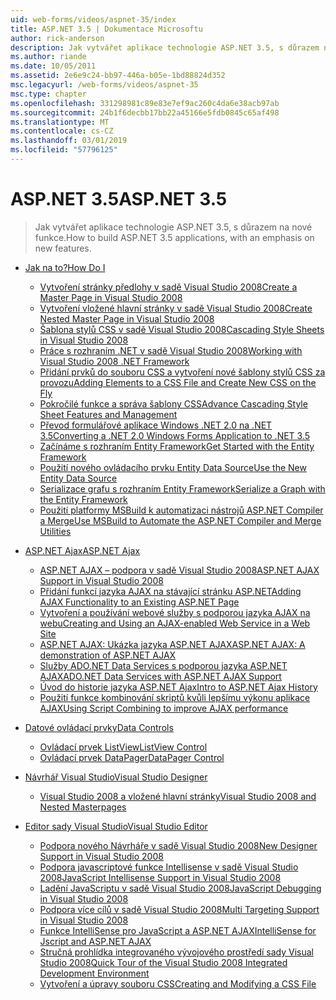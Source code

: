 ```yaml
---
uid: web-forms/videos/aspnet-35/index
title: ASP.NET 3.5 | Dokumentace Microsoftu
author: rick-anderson
description: Jak vytvářet aplikace technologie ASP.NET 3.5, s důrazem na nové funkce.
ms.author: riande
ms.date: 10/05/2011
ms.assetid: 2e6e9c24-bb97-446a-b05e-1bd88824d352
msc.legacyurl: /web-forms/videos/aspnet-35
msc.type: chapter
ms.openlocfilehash: 331298981c89e83e7ef9ac260c4da6e38acb97ab
ms.sourcegitcommit: 24b1f6decbb17bb22a45166e5fdb0845c65af498
ms.translationtype: MT
ms.contentlocale: cs-CZ
ms.lasthandoff: 03/01/2019
ms.locfileid: "57796125"
---
```

<a name="aspnet-35"></a><span data-ttu-id="1d6cb-103">ASP.NET 3.5</span><span class="sxs-lookup"><span data-stu-id="1d6cb-103">ASP.NET 3.5</span></span>
====================
> <span data-ttu-id="1d6cb-104">Jak vytvářet aplikace technologie ASP.NET 3.5, s důrazem na nové funkce.</span><span class="sxs-lookup"><span data-stu-id="1d6cb-104">How to build ASP.NET 3.5 applications, with an emphasis on new features.</span></span>


- [<span data-ttu-id="1d6cb-105">Jak na to?</span><span class="sxs-lookup"><span data-stu-id="1d6cb-105">How Do I</span></span>](how-do-i/index.md)

    - [<span data-ttu-id="1d6cb-106">Vytvoření stránky předlohy v sadě Visual Studio 2008</span><span class="sxs-lookup"><span data-stu-id="1d6cb-106">Create a Master Page in Visual Studio 2008</span></span>](how-do-i/how-do-i-create-a-master-page-in-visual-studio-2008.md)
    - [<span data-ttu-id="1d6cb-107">Vytvoření vložené hlavní stránky v sadě Visual Studio 2008</span><span class="sxs-lookup"><span data-stu-id="1d6cb-107">Create Nested Master Page in Visual Studio 2008</span></span>](how-do-i/how-do-i-create-nested-master-page-in-visual-studio-2008.md)
    - [<span data-ttu-id="1d6cb-108">Šablona stylů CSS v sadě Visual Studio 2008</span><span class="sxs-lookup"><span data-stu-id="1d6cb-108">Cascading Style Sheets in Visual Studio 2008</span></span>](how-do-i/how-do-i-cascading-style-sheets-in-visual-studio-2008.md)
    - [<span data-ttu-id="1d6cb-109">Práce s rozhraním .NET v sadě Visual Studio 2008</span><span class="sxs-lookup"><span data-stu-id="1d6cb-109">Working with Visual Studio 2008 .NET Framework</span></span>](how-do-i/how-do-i-working-with-visual-studio-2008-net-framework.md)
    - [<span data-ttu-id="1d6cb-110">Přidání prvků do souboru CSS a vytvoření nové šablony stylů CSS za provozu</span><span class="sxs-lookup"><span data-stu-id="1d6cb-110">Adding Elements to a CSS File and Create New CSS on the Fly</span></span>](how-do-i/how-do-i-adding-elements-to-a-css-file-and-create-new-css-on-the-fly.md)
    - [<span data-ttu-id="1d6cb-111">Pokročilé funkce a správa šablony CSS</span><span class="sxs-lookup"><span data-stu-id="1d6cb-111">Advance Cascading Style Sheet Features and Management</span></span>](how-do-i/how-do-i-advance-cascading-style-sheet-features-and-management.md)
    - [<span data-ttu-id="1d6cb-112">Převod formulářové aplikace Windows .NET 2.0 na .NET 3.5</span><span class="sxs-lookup"><span data-stu-id="1d6cb-112">Converting a .NET 2.0 Windows Forms Application to .NET 3.5</span></span>](how-do-i/how-do-i-converting-a-net-20-windows-forms-application-to-net-35.md)
    - [<span data-ttu-id="1d6cb-113">Začínáme s rozhraním Entity Framework</span><span class="sxs-lookup"><span data-stu-id="1d6cb-113">Get Started with the Entity Framework</span></span>](how-do-i/how-do-i-get-started-with-the-entity-framework.md)
    - [<span data-ttu-id="1d6cb-114">Použití nového ovládacího prvku Entity Data Source</span><span class="sxs-lookup"><span data-stu-id="1d6cb-114">Use the New Entity Data Source</span></span>](how-do-i/how-do-i-use-the-new-entity-data-source.md)
    - [<span data-ttu-id="1d6cb-115">Serializace grafu s rozhraním Entity Framework</span><span class="sxs-lookup"><span data-stu-id="1d6cb-115">Serialize a Graph with the Entity Framework</span></span>](how-do-i/how-do-i-serialize-a-graph-with-the-entity-framework.md)
    - [<span data-ttu-id="1d6cb-116">Použití platformy MSBuild k automatizaci nástrojů ASP.NET Compiler a Merge</span><span class="sxs-lookup"><span data-stu-id="1d6cb-116">Use MSBuild to Automate the ASP.NET Compiler and Merge Utilities</span></span>](how-do-i/how-do-i-use-msbuild-to-automate-the-aspnet-compiler-and-merge-utilities.md)
- [<span data-ttu-id="1d6cb-117">ASP.NET Ajax</span><span class="sxs-lookup"><span data-stu-id="1d6cb-117">ASP.NET Ajax</span></span>](aspnet-ajax/index.md)

    - [<span data-ttu-id="1d6cb-118">ASP.NET AJAX – podpora v sadě Visual Studio 2008</span><span class="sxs-lookup"><span data-stu-id="1d6cb-118">ASP.NET AJAX Support in Visual Studio 2008</span></span>](aspnet-ajax/aspnet-ajax-support-in-visual-studio-2008.md)
    - [<span data-ttu-id="1d6cb-119">Přidání funkcí jazyka AJAX na stávající stránku ASP.NET</span><span class="sxs-lookup"><span data-stu-id="1d6cb-119">Adding AJAX Functionality to an Existing ASP.NET Page</span></span>](aspnet-ajax/adding-ajax-functionality-to-an-existing-aspnet-page.md)
    - [<span data-ttu-id="1d6cb-120">Vytvoření a používání webové služby s podporou jazyka AJAX na webu</span><span class="sxs-lookup"><span data-stu-id="1d6cb-120">Creating and Using an AJAX-enabled Web Service in a Web Site</span></span>](aspnet-ajax/creating-and-using-an-ajax-enabled-web-service-in-a-web-site.md)
    - [<span data-ttu-id="1d6cb-121">ASP.NET AJAX: Ukázka jazyka ASP.NET AJAX</span><span class="sxs-lookup"><span data-stu-id="1d6cb-121">ASP.NET AJAX: A demonstration of ASP.NET AJAX</span></span>](aspnet-ajax/aspnet-ajax-a-demonstration-of-aspnet-ajax.md)
    - [<span data-ttu-id="1d6cb-122">Služby ADO.NET Data Services s podporou jazyka ASP.NET AJAX</span><span class="sxs-lookup"><span data-stu-id="1d6cb-122">ADO.NET Data Services with ASP.NET AJAX Support</span></span>](aspnet-ajax/adonet-data-services-with-aspnet-ajax-support.md)
    - [<span data-ttu-id="1d6cb-123">Úvod do historie jazyka ASP.NET Ajax</span><span class="sxs-lookup"><span data-stu-id="1d6cb-123">Intro to ASP.NET Ajax History</span></span>](aspnet-ajax/introduction-to-aspnet-ajax-history.md)
    - [<span data-ttu-id="1d6cb-124">Použití funkce kombinování skriptů kvůli lepšímu výkonu aplikace AJAX</span><span class="sxs-lookup"><span data-stu-id="1d6cb-124">Using Script Combining to improve AJAX performance</span></span>](aspnet-ajax/using-script-combining-to-improve-ajax-performance.md)
- [<span data-ttu-id="1d6cb-125">Datové ovládací prvky</span><span class="sxs-lookup"><span data-stu-id="1d6cb-125">Data Controls</span></span>](data-controls/index.md)

    - [<span data-ttu-id="1d6cb-126">Ovládací prvek ListView</span><span class="sxs-lookup"><span data-stu-id="1d6cb-126">ListView Control</span></span>](data-controls/the-listview-control.md)
    - [<span data-ttu-id="1d6cb-127">Ovládací prvek DataPager</span><span class="sxs-lookup"><span data-stu-id="1d6cb-127">DataPager Control</span></span>](data-controls/the-datapager-control.md)
- [<span data-ttu-id="1d6cb-128">Návrhář Visual Studio</span><span class="sxs-lookup"><span data-stu-id="1d6cb-128">Visual Studio Designer</span></span>](visual-studio-designer/index.md)

    - [<span data-ttu-id="1d6cb-129">Visual Studio 2008 a vložené hlavní stránky</span><span class="sxs-lookup"><span data-stu-id="1d6cb-129">Visual Studio 2008 and Nested Masterpages</span></span>](visual-studio-designer/visual-studio-2008-and-nested-masterpages.md)
- [<span data-ttu-id="1d6cb-130">Editor sady Visual Studio</span><span class="sxs-lookup"><span data-stu-id="1d6cb-130">Visual Studio Editor</span></span>](visual-studio-editor/index.md)

    - [<span data-ttu-id="1d6cb-131">Podpora nového Návrháře v sadě Visual Studio 2008</span><span class="sxs-lookup"><span data-stu-id="1d6cb-131">New Designer Support in Visual Studio 2008</span></span>](visual-studio-editor/new-designer-support-in-visual-studio-2008.md)
    - [<span data-ttu-id="1d6cb-132">Podpora javascriptové funkce Intellisense v sadě Visual Studio 2008</span><span class="sxs-lookup"><span data-stu-id="1d6cb-132">JavaScript Intellisense Support in Visual Studio 2008</span></span>](visual-studio-editor/javascript-intellisense-support-in-visual-studio-2008.md)
    - [<span data-ttu-id="1d6cb-133">Ladění JavaScriptu v sadě Visual Studio 2008</span><span class="sxs-lookup"><span data-stu-id="1d6cb-133">JavaScript Debugging in Visual Studio 2008</span></span>](visual-studio-editor/javascript-debugging-in-visual-studio-2008.md)
    - [<span data-ttu-id="1d6cb-134">Podpora více cílů v sadě Visual Studio 2008</span><span class="sxs-lookup"><span data-stu-id="1d6cb-134">Multi Targeting Support in Visual Studio 2008</span></span>](visual-studio-editor/multi-targeting-support-in-visual-studio-2008.md)
    - [<span data-ttu-id="1d6cb-135">Funkce IntelliSense pro JavaScript a ASP.NET AJAX</span><span class="sxs-lookup"><span data-stu-id="1d6cb-135">IntelliSense for Jscript and ASP.NET AJAX</span></span>](visual-studio-editor/intellisense-for-jscript-and-aspnet-ajax.md)
    - [<span data-ttu-id="1d6cb-136">Stručná prohlídka integrovaného vývojového prostředí sady Visual Studio 2008</span><span class="sxs-lookup"><span data-stu-id="1d6cb-136">Quick Tour of the Visual Studio 2008 Integrated Development Environment</span></span>](visual-studio-editor/quick-tour-of-the-visual-studio-2008-integrated-development-environment.md)
    - [<span data-ttu-id="1d6cb-137">Vytvoření a úpravy souboru CSS</span><span class="sxs-lookup"><span data-stu-id="1d6cb-137">Creating and Modifying a CSS File</span></span>](visual-studio-editor/creating-and-modifying-a-css-file.md)
